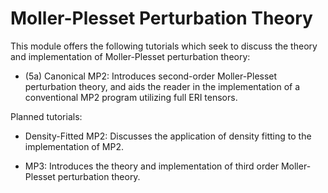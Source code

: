 Moller-Plesset Perturbation Theory
==================================

This module offers the following tutorials which seek to discuss the theory and implementation of Moller-Plesset perturbation theory:

- (5a) Canonical MP2: Introduces second-order Moller-Plesset perturbation theory, and aids the reader in the implementation of a conventional MP2 program utilizing full ERI tensors.


Planned tutorials:
- Density-Fitted MP2: Discusses the application of density fitting to the implementation of MP2.

- MP3: Introduces the theory and implementation of third order Moller-Plesset perturbation theory. 
